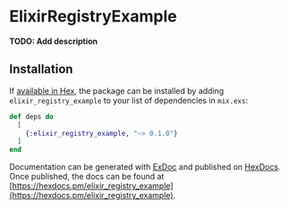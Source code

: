 # ElixirRegistryExample

**TODO: Add description**

## Installation

If [available in Hex](https://hex.pm/docs/publish), the package can be installed
by adding `elixir_registry_example` to your list of dependencies in `mix.exs`:

```elixir
def deps do
  [
    {:elixir_registry_example, "~> 0.1.0"}
  ]
end
```

Documentation can be generated with [ExDoc](https://github.com/elixir-lang/ex_doc)
and published on [HexDocs](https://hexdocs.pm). Once published, the docs can
be found at [https://hexdocs.pm/elixir_registry_example](https://hexdocs.pm/elixir_registry_example).

